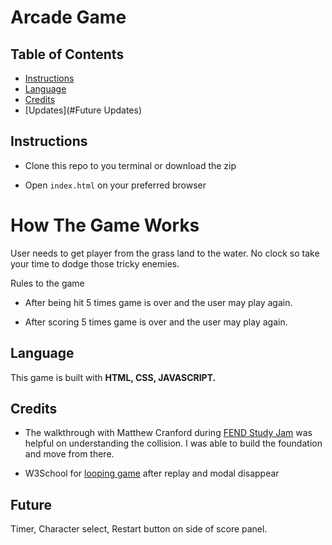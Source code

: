 # Arcade Game

## Table of Contents

* [Instructions](#Instructions)
* [Language](#Language)
* [Credits](#Credits)
* [Updates](#Future Updates)

## Instructions

* Clone this repo to you terminal or download the zip

* Open `index.html` on your preferred browser

# How The Game Works
User needs to get player from the grass land to the water. No clock so take your time to dodge those tricky enemies.

Rules to the game

* After being hit 5 times game is over and the user may play again.

* After scoring 5 times game is over and the user may play again.

## Language

This game is built with **HTML, CSS, JAVASCRIPT.**

## Credits

* The walkthrough with Matthew Cranford during [FEND Study Jam](https://matthewcranford.com/category/blog-posts/walkthrough/arcade-game/) was helpful on understanding the collision. I was able to build the foundation and move from there.

* W3School for [looping game](https://www.w3schools.com/jsref/met_loc_reload.asp) after replay and modal disappear

## Future
Timer, Character select, Restart button on side of score panel.
